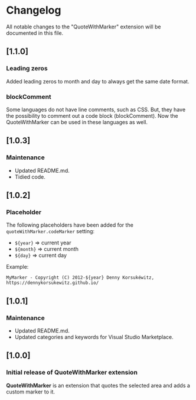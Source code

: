 # Changelog

All notable changes to the "QuoteWithMarker" extension will be documented in this file.

## [1.1.0]

### Leading zeros

Added leading zeros to month and day to always get the same date format.

### blockComment

Some languages do not have line comments, such as CSS.
But, they have the possibility to comment out a code block (blockComment).
Now the QuoteWithMarker can be used in these languages as well.

## [1.0.3]

### Maintenance

- Updated README.md.
- Tidied code.

## [1.0.2]

### Placeholder

The following placeholders have been added for the `quoteWithMarker.codeMarker` setting:

- `${year}`   => current year
- `${month}`  => current month
- `${day}`    => current day

Example:

`MyMarker - Copyright (C) 2012-${year} Denny Korsukéwitz, https://dennykorsukewitz.github.io/`

## [1.0.1]

### Maintenance

- Updated README.md.
- Updated categories and keywords for Visual Studio Marketplace.

## [1.0.0]

### Initial release of QuoteWithMarker extension

**QuoteWithMarker** is an extension that quotes the selected area and adds a custom marker to it.
